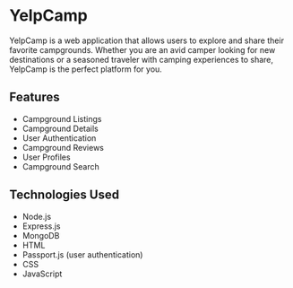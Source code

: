 # YelpCamp


YelpCamp is a web application that allows users to explore and share their favorite campgrounds. Whether you are an avid camper looking for new destinations or a seasoned traveler with camping experiences to share, YelpCamp is the perfect platform for you.
## Features
<ul>
  <li>Campground Listings</li>
  <li>Campground Details</li>
  <li>User Authentication</li>
  <li>Campground Reviews</li>
  <li>User Profiles</li>
  <li>Campground Search</li>
</ul>


## Technologies Used
<ul>
  <li>
    Node.js
  </li>
  <li>
    Express.js
  </li>
  <li>
    MongoDB
  </li>
  <li>
    HTML
  </li>
  <li>
    Passport.js (user authentication)
  </li>
  <li>
    CSS
  </li>
  <li>
    JavaScript
  </li>
</ul>

